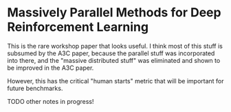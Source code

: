 # Massively Parallel Methods for Deep Reinforcement Learning

This is the rare workshop paper that looks useful. I think most of this stuff is
subsumed by the A3C paper, because the parallel stuff was incorporated into
there, and the "massive distributed stuff" was eliminated and shown to be
improved in the A3C paper.

However, this has the critical "human starts" metric that will be important for
future benchmarks.

TODO other notes in progress!
